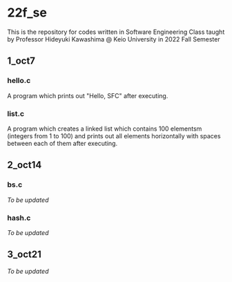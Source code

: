 # 22f_se
This is the repository for codes written in Software Engineering Class taught by Professor Hideyuki Kawashima @ Keio University in 2022 Fall Semester

## 1_oct7
### hello.c
A program which prints out "Hello, SFC" after executing.

### list.c
A program which creates a linked list which contains 100 elementsm (integers from 1 to 100) and prints out all elements horizontally with spaces between each of them after executing.

## 2_oct14
### bs.c
_To be updated_

### hash.c
_To be updated_

## 3_oct21
_To be updated_
